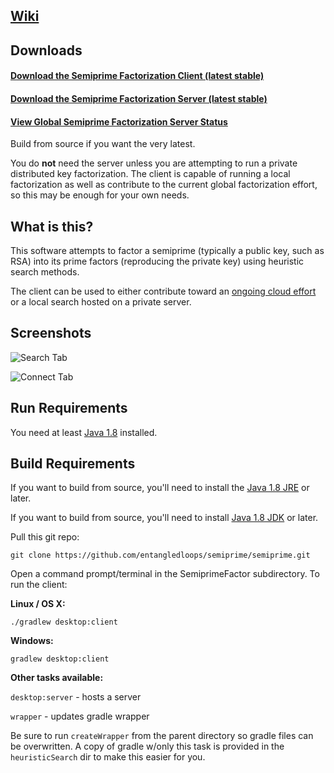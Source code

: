 ## [Wiki](https://github.com/entangledloops/heuristicSearch/wiki/Semiprime-Factorization) ##

## Downloads ##

#### [Download the Semiprime Factorization Client (latest stable)](https://github.com/entangledloops/semiprime/blob/master/build/semiprime-client.jar?raw=true) ####

#### [Download the Semiprime Factorization Server (latest stable)](https://github.com/entangledloops/semiprime/blob/master/build/semiprime-server.jar?raw=true) ####

#### [View Global Semiprime Factorization Server Status](https://semiprime.azurewebsites.net) ####

Build from source if you want the very latest.

You do **not** need the server unless you are attempting to run a private distributed key factorization. 
The client is capable of running a local factorization as well as contribute to the current global factorization effort, so this may be enough for your own needs.

## What is this? ##

This software attempts to factor a semiprime (typically a public key, such as RSA) into its prime factors (reproducing the private key) using heuristic search methods. 

The client can be used to either contribute toward an [ongoing cloud effort](https://semiprime.azurewebsites.net) or a local search hosted on a private server.

## Screenshots ##

![Search Tab](http://www.entangledloops.com/img/semiprime/search-0.4.4a.png)

![Connect Tab](http://www.entangledloops.com/img/semiprime/connect-0.4.4a.png)

## Run Requirements ##

You need at least [Java 1.8](https://www.java.com/en/download/) installed.

## Build Requirements ##

If you want to build from source, you'll need to install the [Java 1.8 JRE](http://www.oracle.com/technetwork/java/javase/downloads/jre8-downloads-2133155.html) or later.

If you want to build from source, you'll need to install [Java 1.8 JDK](http://www.oracle.com/technetwork/java/javase/downloads/jdk8-downloads-2133151.html) or later.

Pull this git repo:

`git clone https://github.com/entangledloops/semiprime/semiprime.git`

Open a command prompt/terminal in the SemiprimeFactor subdirectory.
To run the client:

**Linux / OS X:**

`./gradlew desktop:client`

**Windows:**

`gradlew desktop:client`

**Other tasks available:**

`desktop:server` - hosts a server

`wrapper` - updates gradle wrapper 

Be sure to run `createWrapper` from the parent directory so gradle files can be overwritten. A copy of gradle w/only this task is provided in the `heuristicSearch` dir to make this easier for you.

